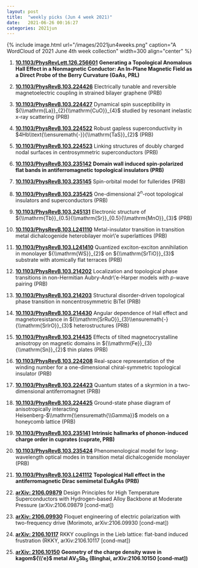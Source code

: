 ```yaml
---
layout: post
title:  "weekly picks (Jun 4 week 2021)"
date:   2021-06-26 00:16:27
categories: 2021jun
---
```


{% include image.html url="/images/2021jun4weeks.png" caption="A WordCloud of 2021 June 4th week collection" width=300 align="center" %}


1. **[10.1103/PhysRevLett.126.256601](https://link.aps.org/doi/10.1103/PhysRevLett.126.256601)** **Generating a Topological Anomalous Hall Effect in a Nonmagnetic Conductor: An In-Plane Magnetic Field as a Direct Probe of the Berry Curvature (GaAs, PRL)**

1. **[10.1103/PhysRevB.103.224426](https://link.aps.org/doi/10.1103/PhysRevB.103.224426)** Electrically tunable and reversible magnetoelectric coupling in strained bilayer graphene (PRB)

1. **[10.1103/PhysRevB.103.224427](https://link.aps.org/doi/10.1103/PhysRevB.103.224427)** Dynamical spin susceptibility in ${\\mathrm{La}}_{2}{\\mathrm{CuO}}_{4}$ studied by resonant inelastic x-ray scattering (PRB)

1. **[10.1103/PhysRevB.103.224522](https://link.aps.org/doi/10.1103/PhysRevB.103.224522)** Robust gapless superconductivity in $4Hb\\text{\\ensuremath{-}}{\\mathrm{TaS}}_{2}$ (PRB)

1. **[10.1103/PhysRevB.103.224523](https://link.aps.org/doi/10.1103/PhysRevB.103.224523)** Linking structures of doubly charged nodal surfaces in centrosymmetric superconductors (PRB)

1. **[10.1103/PhysRevB.103.235142](https://link.aps.org/doi/10.1103/PhysRevB.103.235142)** **Domain wall induced spin-polarized flat bands in antiferromagnetic topological insulators (PRB)**

1. **[10.1103/PhysRevB.103.235145](https://link.aps.org/doi/10.1103/PhysRevB.103.235145)** Spin-orbital model for fullerides (PRB)

1. **[10.1103/PhysRevB.103.235425](https://link.aps.org/doi/10.1103/PhysRevB.103.235425)** One-dimensional ${2}^{n}$-root topological insulators and superconductors (PRB)

1. **[10.1103/PhysRevB.103.245131](https://link.aps.org/doi/10.1103/PhysRevB.103.245131)** Electronic structure of ${\\mathrm{Tb}}_{0.5}{\\mathrm{Sr}}_{0.5}{\\mathrm{MnO}}_{3}$ (PRB)

1. **[10.1103/PhysRevB.103.L241110](https://link.aps.org/doi/10.1103/PhysRevB.103.L241110)** Metal-insulator transition in transition metal dichalcogenide heterobilayer moir\\'e superlattices (PRB)

1. **[10.1103/PhysRevB.103.L241410](https://link.aps.org/doi/10.1103/PhysRevB.103.L241410)** Quantized exciton-exciton annihilation in monolayer ${\\mathrm{WS}}_{2}$ on ${\\mathrm{SrTiO}}_{3}$ substrate with atomically flat terraces (PRB)

1. **[10.1103/PhysRevB.103.214202](https://link.aps.org/doi/10.1103/PhysRevB.103.214202)** Localization and topological phase transitions in non-Hermitian Aubry-Andr\\'e-Harper models with $p$-wave pairing (PRB)

1. **[10.1103/PhysRevB.103.214203](https://link.aps.org/doi/10.1103/PhysRevB.103.214203)** Structural disorder-driven topological phase transition in noncentrosymmetric BiTeI (PRB)

1. **[10.1103/PhysRevB.103.214430](https://link.aps.org/doi/10.1103/PhysRevB.103.214430)** Angular dependence of Hall effect and magnetoresistance in ${\\mathrm{SrRuO}}_{3}\\ensuremath{-}{\\mathrm{SrIrO}}_{3}$ heterostructures (PRB)

1. **[10.1103/PhysRevB.103.214435](https://link.aps.org/doi/10.1103/PhysRevB.103.214435)** Effects of tilted magnetocrystalline anisotropy on magnetic domains in ${\\mathrm{Fe}}_{3}{\\mathrm{Sn}}_{2}$ thin plates (PRB)

1. **[10.1103/PhysRevB.103.224208](https://link.aps.org/doi/10.1103/PhysRevB.103.224208)** Real-space representation of the winding number for a one-dimensional chiral-symmetric topological insulator (PRB)

1. **[10.1103/PhysRevB.103.224423](https://link.aps.org/doi/10.1103/PhysRevB.103.224423)** Quantum states of a skyrmion in a two-dimensional antiferromagnet (PRB)

1. **[10.1103/PhysRevB.103.224425](https://link.aps.org/doi/10.1103/PhysRevB.103.224425)** Ground-state phase diagram of anisotropically interacting Heisenberg-$\\mathrm{\\ensuremath{\\Gamma}}$ models on a honeycomb lattice (PRB)

1. **[10.1103/PhysRevB.103.235141](https://link.aps.org/doi/10.1103/PhysRevB.103.235141)** **Intrinsic hallmarks of phonon-induced charge order in cuprates (cuprate, PRB)**

1. **[10.1103/PhysRevB.103.235424](https://link.aps.org/doi/10.1103/PhysRevB.103.235424)** Phenomenological model for long-wavelength optical modes in transition metal dichalcogenide monolayer (PRB)

1. **[10.1103/PhysRevB.103.L241112](https://link.aps.org/doi/10.1103/PhysRevB.103.L241112)** **Topological Hall effect in the antiferromagnetic Dirac semimetal EuAgAs (PRB)**




1. **[arXiv: 2106.09879](http://arxiv.org/abs/2106.09879)** Design Principles for High Temperature Superconductors with Hydrogen-based Alloy Backbone at Moderate Pressure (arXiv:2106.09879 [cond-mat])

1. **[arXiv: 2106.09930](http://arxiv.org/abs/2106.09930)** Floquet engineering of electric polarization with two-frequency drive (Morimoto, arXiv:2106.09930 [cond-mat])

1. **[arXiv: 2106.10117](http://arxiv.org/abs/2106.10117)** RKKY couplings in the Lieb lattice: flat-band induced frustration (RKKY, arXiv:2106.10117 [cond-mat])

1. **[arXiv: 2106.10150](http://arxiv.org/abs/2106.10150)** **Geometry of the charge density wave in kagom${\\'e}$ metal AV$_{3}$Sb$_{5}$ (Binghai, arXiv:2106.10150 [cond-mat])**



